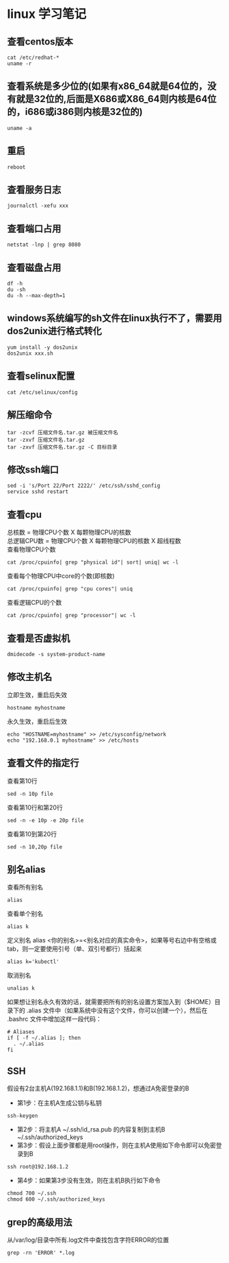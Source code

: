 # linux 学习笔记

## 查看centos版本
```shell
cat /etc/redhat-*
uname -r
```

## 查看系统是多少位的(如果有x86_64就是64位的，没有就是32位的,后面是X686或X86_64则内核是64位的，i686或i386则内核是32位的)
```shell
uname -a
```

## 重启
```shell
reboot
```

## 查看服务日志
```shell
journalctl -xefu xxx
```

## 查看端口占用
```shell
netstat -lnp | grep 8080
```

## 查看磁盘占用
```shell
df -h
du -sh
du -h --max-depth=1
```

## windows系统编写的sh文件在linux执行不了，需要用dos2unix进行格式转化
```shell
yum install -y dos2unix
dos2unix xxx.sh
```

## 查看selinux配置
```shell
cat /etc/selinux/config
```

## 解压缩命令
```shell
tar -zcvf 压缩文件名.tar.gz 被压缩文件名
tar -zxvf 压缩文件名.tar.gz
tar -zxvf 压缩文件名.tar.gz -C 目标目录
```

## 修改ssh端口
```shell
sed -i 's/Port 22/Port 2222/' /etc/ssh/sshd_config
service sshd restart
```

## 查看cpu
总核数 = 物理CPU个数 X 每颗物理CPU的核数 <br>
总逻辑CPU数 = 物理CPU个数 X 每颗物理CPU的核数 X 超线程数 <br>
查看物理CPU个数
```shell
cat /proc/cpuinfo| grep "physical id"| sort| uniq| wc -l
```
查看每个物理CPU中core的个数(即核数)
```shell
cat /proc/cpuinfo| grep "cpu cores"| uniq
```
查看逻辑CPU的个数
```shell
cat /proc/cpuinfo| grep "processor"| wc -l
```

## 查看是否虚拟机
```shell
dmidecode -s system-product-name
```

## 修改主机名
立即生效，重启后失效
```shell
hostname myhostname
```
永久生效，重启后生效
```shell
echo "HOSTNAME=myhostname" >> /etc/sysconfig/network
echo "192.168.0.1 myhostname" >> /etc/hosts
```

## 查看文件的指定行
查看第10行
```shell
sed -n 10p file
```
查看第10行和第20行
```shell
sed -n -e 10p -e 20p file
```
查看第10到第20行
```shell
sed -n 10,20p file
```

## 别名alias
查看所有别名
```shell
alias
```
查看单个别名
```shell
alias k
```
定义别名 alias <你的别名>=<别名对应的真实命令>，如果等号右边中有空格或tab，则一定要使用引号（单、双引号都行）括起来
```shell
alias k='kubectl'
```
取消别名
```shell
unalias k
```
如果想让别名永久有效的话，就需要把所有的别名设置方案加入到（$HOME）目录下的 .alias 文件中（如果系统中没有这个文件，你可以创建一个），然后在 .bashrc 文件中增加这样一段代码：
```shell
# Aliases
if [ -f ~/.alias ]; then
  . ~/.alias
fi
```

## SSH
假设有2台主机A(192.168.1.1)和B(192.168.1.2)，想通过A免密登录的B
- 第1步：在主机A生成公钥与私钥
```shell
ssh-keygen
```
- 第2步：将主机A ~/.ssh/id_rsa.pub 的内容复制到主机B ~/.ssh/authorized_keys
- 第3步：假设上面步骤都是用root操作，则在主机A使用如下命令即可以免密登录到B
```shell
ssh root@192.168.1.2
```
- 第4步：如果第3步没有生效，则在主机B执行如下命令
```shell
chmod 700 ~/.ssh
chmod 600 ~/.ssh/authorized_keys
```

## grep的高级用法
从/var/log/目录中所有.log文件中查找包含字符ERROR的位置
```shell
grep -rn 'ERROR' *.log
```